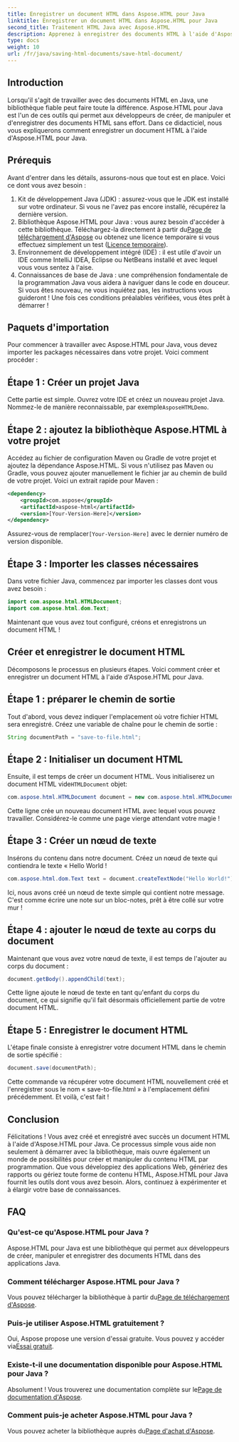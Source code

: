 ```yaml
---
title: Enregistrer un document HTML dans Aspose.HTML pour Java
linktitle: Enregistrer un document HTML dans Aspose.HTML pour Java
second_title: Traitement HTML Java avec Aspose.HTML
description: Apprenez à enregistrer des documents HTML à l'aide d'Aspose.HTML pour Java avec ce guide complet étape par étape conçu pour les débutants et les experts.
type: docs
weight: 10
url: /fr/java/saving-html-documents/save-html-document/
---
```

## Introduction
Lorsqu'il s'agit de travailler avec des documents HTML en Java, une bibliothèque fiable peut faire toute la différence. Aspose.HTML pour Java est l'un de ces outils qui permet aux développeurs de créer, de manipuler et d'enregistrer des documents HTML sans effort. Dans ce didacticiel, nous vous expliquerons comment enregistrer un document HTML à l'aide d'Aspose.HTML pour Java. 
## Prérequis
Avant d'entrer dans les détails, assurons-nous que tout est en place. Voici ce dont vous avez besoin :
1. Kit de développement Java (JDK) : assurez-vous que le JDK est installé sur votre ordinateur. Si vous ne l'avez pas encore installé, récupérez la dernière version.
2.  Bibliothèque Aspose.HTML pour Java : vous aurez besoin d'accéder à cette bibliothèque. Téléchargez-la directement à partir du[Page de téléchargement d'Aspose](https://releases.aspose.com/html/java/) ou obtenez une licence temporaire si vous effectuez simplement un test ([Licence temporaire](https://purchase.aspose.com/temporary-license/)).
3. Environnement de développement intégré (IDE) : il est utile d'avoir un IDE comme IntelliJ IDEA, Eclipse ou NetBeans installé et avec lequel vous vous sentez à l'aise.
4. Connaissances de base de Java : une compréhension fondamentale de la programmation Java vous aidera à naviguer dans le code en douceur. Si vous êtes nouveau, ne vous inquiétez pas, les instructions vous guideront !
Une fois ces conditions préalables vérifiées, vous êtes prêt à démarrer !
## Paquets d'importation
Pour commencer à travailler avec Aspose.HTML pour Java, vous devez importer les packages nécessaires dans votre projet. Voici comment procéder :
## Étape 1 : Créer un projet Java
 Cette partie est simple. Ouvrez votre IDE et créez un nouveau projet Java. Nommez-le de manière reconnaissable, par exemple`AsposeHTMLDemo`.
## Étape 2 : ajoutez la bibliothèque Aspose.HTML à votre projet
Accédez au fichier de configuration Maven ou Gradle de votre projet et ajoutez la dépendance Aspose.HTML. Si vous n'utilisez pas Maven ou Gradle, vous pouvez ajouter manuellement le fichier jar au chemin de build de votre projet. Voici un extrait rapide pour Maven :
```xml
<dependency>
    <groupId>com.aspose</groupId>
    <artifactId>aspose-html</artifactId>
    <version>[Your-Version-Here]</version>
</dependency>
```
 Assurez-vous de remplacer`[Your-Version-Here]` avec le dernier numéro de version disponible.
## Étape 3 : Importer les classes nécessaires
Dans votre fichier Java, commencez par importer les classes dont vous avez besoin :
```java
import com.aspose.html.HTMLDocument;
import com.aspose.html.dom.Text;
```
Maintenant que vous avez tout configuré, créons et enregistrons un document HTML !
## Créer et enregistrer le document HTML
Décomposons le processus en plusieurs étapes. Voici comment créer et enregistrer un document HTML à l'aide d'Aspose.HTML pour Java.
## Étape 1 : préparer le chemin de sortie
Tout d'abord, vous devez indiquer l'emplacement où votre fichier HTML sera enregistré. Créez une variable de chaîne pour le chemin de sortie :
```java
String documentPath = "save-to-file.html";
```
## Étape 2 : Initialiser un document HTML
 Ensuite, il est temps de créer un document HTML. Vous initialiserez un document HTML vide`HTMLDocument` objet:
```java
com.aspose.html.HTMLDocument document = new com.aspose.html.HTMLDocument();
```
Cette ligne crée un nouveau document HTML avec lequel vous pouvez travailler. Considérez-le comme une page vierge attendant votre magie !
## Étape 3 : Créer un nœud de texte
Insérons du contenu dans notre document. Créez un nœud de texte qui contiendra le texte « Hello World !
```java
com.aspose.html.dom.Text text = document.createTextNode("Hello World!");
```
Ici, nous avons créé un nœud de texte simple qui contient notre message. C'est comme écrire une note sur un bloc-notes, prêt à être collé sur votre mur !
## Étape 4 : ajouter le nœud de texte au corps du document
Maintenant que vous avez votre nœud de texte, il est temps de l'ajouter au corps du document :
```java
document.getBody().appendChild(text);
```
Cette ligne ajoute le nœud de texte en tant qu'enfant du corps du document, ce qui signifie qu'il fait désormais officiellement partie de votre document HTML.
## Étape 5 : Enregistrer le document HTML
L'étape finale consiste à enregistrer votre document HTML dans le chemin de sortie spécifié :
```java
document.save(documentPath);
```
Cette commande va récupérer votre document HTML nouvellement créé et l'enregistrer sous le nom « save-to-file.html » à l'emplacement défini précédemment. Et voilà, c'est fait !
## Conclusion
Félicitations ! Vous avez créé et enregistré avec succès un document HTML à l'aide d'Aspose.HTML pour Java. Ce processus simple vous aide non seulement à démarrer avec la bibliothèque, mais ouvre également un monde de possibilités pour créer et manipuler du contenu HTML par programmation.
Que vous développiez des applications Web, génériez des rapports ou gériez toute forme de contenu HTML, Aspose.HTML pour Java fournit les outils dont vous avez besoin. Alors, continuez à expérimenter et à élargir votre base de connaissances.
## FAQ
### Qu'est-ce qu'Aspose.HTML pour Java ?  
Aspose.HTML pour Java est une bibliothèque qui permet aux développeurs de créer, manipuler et enregistrer des documents HTML dans des applications Java.
### Comment télécharger Aspose.HTML pour Java ?  
 Vous pouvez télécharger la bibliothèque à partir du[Page de téléchargement d'Aspose](https://releases.aspose.com/html/java/).
### Puis-je utiliser Aspose.HTML gratuitement ?  
 Oui, Aspose propose une version d'essai gratuite. Vous pouvez y accéder via[Essai gratuit](https://releases.aspose.com/).
### Existe-t-il une documentation disponible pour Aspose.HTML pour Java ?  
 Absolument ! Vous trouverez une documentation complète sur le[Page de documentation d'Aspose](https://reference.aspose.com/html/java/).
### Comment puis-je acheter Aspose.HTML pour Java ?  
 Vous pouvez acheter la bibliothèque auprès du[Page d'achat d'Aspose](https://purchase.aspose.com/buy).